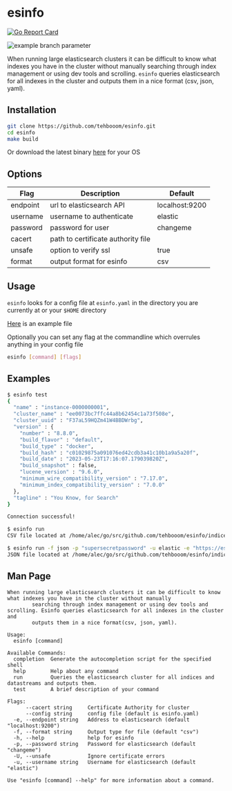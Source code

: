 # esinfo

[![Go Report Card](https://goreportcard.com/badge/github.com/tehbooom/project_name)](https://goreportcard.com/report/github.com/tehbooom/esinfo)

![example branch parameter](https://github.com/tehbooom/esinfo/actions/workflows/build.yml/badge.svg?branch=main)

When running large elasticsearch clusters it can be difficult to know what indexes you have in the cluster without manually searching through index management or using dev tools and scrolling. `esinfo` queries elasticsearch for all indexes in the cluster and outputs them in a nice format (csv, json, yaml).

## Installation

```bash
git clone https://github.com/tehbooom/esinfo.git
cd esinfo
make build
```

Or download the latest binary [here](https://github.com/tehbooom/esinfo/releases) for your OS

## Options

| Flag     | Description                        | Default        |
|----------|------------------------------------|----------------|
| endpoint | url to elasticsearch API           | localhost:9200 |
| username | username to authenticate           | elastic        |
| password | password for user                  | changeme       |
| cacert   | path to certificate authority file |                |
| unsafe   | option to verify ssl               | true           |
| format   | output format for esinfo           | csv            |

## Usage

`esinfo` looks for a config file at `esinfo.yaml` in the directory you are currently at or your `$HOME` directory

[Here](esinfo.yaml) is an example file

Optionally you can set any flag at the commandline which overrules anything in your config file

```bash
esinfo [command] [flags]
```

## Examples

```bash
$ esinfo test
{
  "name" : "instance-0000000001",
  "cluster_name" : "ee0073bc7ffc44a8b62454c1a73f508e",
  "cluster_uuid" : "F37aL59HQZm41W4BBDWrbg",
  "version" : {
    "number" : "8.8.0",
    "build_flavor" : "default",
    "build_type" : "docker",
    "build_hash" : "c01029875a091076ed42cdb3a41c10b1a9a5a20f",
    "build_date" : "2023-05-23T17:16:07.179039820Z",
    "build_snapshot" : false,
    "lucene_version" : "9.6.0",
    "minimum_wire_compatibility_version" : "7.17.0",
    "minimum_index_compatibility_version" : "7.0.0"
  },
  "tagline" : "You Know, for Search"
}

Connection successful!
```

```bash
$ esinfo run
CSV file located at /home/alec/go/src/github.com/tehbooom/esinfo/indices.csv
```

```bash
$ esinfo run -f json -p "supersecretpassword" -u elastic -e "https://es-1:9200"
JSON file located at /home/alec/go/src/github.com/tehbooom/esinfo/indices.json
```

## Man Page

```text
When running large elasticsearch clusters it can be difficult to know what indexes you have in the cluster without manually 
        searching through index management or using dev tools and scrolling. Esinfo queries elasticsearch for all indexes in the cluster and 
        outputs them in a nice format(csv, json, yaml).

Usage:
  esinfo [command]

Available Commands:
  completion  Generate the autocompletion script for the specified shell
  help        Help about any command
  run         Queries the elasticsearch cluster for all indices and datastreams and outputs them.
  test        A brief description of your command

Flags:
      --cacert string     Certificate Authority for cluster
      --config string     config file (default is esinfo.yaml)
  -e, --endpoint string   Address to elasticsearch (default "localhost:9200")
  -f, --format string     Output type for file (default "csv")
  -h, --help              help for esinfo
  -p, --password string   Password for elasticsearch (default "changeme")
  -U, --unsafe            Ignore certificate errors
  -u, --username string   Username for elasticsearch (default "elastic")

Use "esinfo [command] --help" for more information about a command.
```
